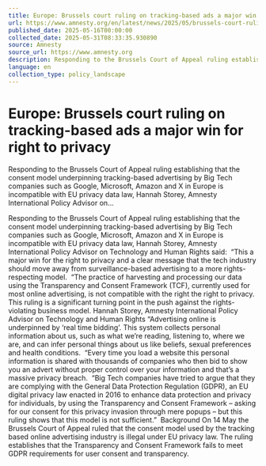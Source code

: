 ```yaml
---
title: Europe: Brussels court ruling on tracking-based ads a major win for right to privacy
url: https://www.amnesty.org/en/latest/news/2025/05/brussels-court-ruling-on-tracking-based-ads-a-victory-privacy-rights/
published_date: 2025-05-16T00:00:00
collected_date: 2025-05-31T08:33:35.930890
source: Amnesty
source_url: https://www.amnesty.org
description: Responding to the Brussels Court of Appeal ruling establishing that the consent model underpinning tracking-based advertising by Big Tech companies such as Google, Microsoft, Amazon and X in Europe is incompatible with EU privacy data law, Hannah Storey, Amnesty International Policy Advisor on...
language: en
collection_type: policy_landscape
---
```


# Europe: Brussels court ruling on tracking-based ads a major win for right to privacy

Responding to the Brussels Court of Appeal ruling establishing that the consent model underpinning tracking-based advertising by Big Tech companies such as Google, Microsoft, Amazon and X in Europe is incompatible with EU privacy data law, Hannah Storey, Amnesty International Policy Advisor on...

Responding to the Brussels Court of Appeal ruling establishing that the consent model underpinning tracking-based advertising by Big Tech companies such as Google, Microsoft, Amazon and X in Europe is incompatible with EU privacy data law, Hannah Storey, Amnesty International Policy Advisor on Technology and Human Rights said:  “This a major win for the right to privacy and a clear message that the tech industry should move away from surveillance-based advertising to a more rights-respecting model.  “The practice of harvesting and processing our data using the Transparency and Consent Framework (TCF), currently used for most online advertising, is not compatible with the right the right to privacy. This ruling is a significant turning point in the push against the rights-violating business model. Hannah Storey, Amnesty International Policy Advisor on Technology and Human Rights “Advertising online is underpinned by ‘real time bidding’. This system collects personal information about us, such as what we’re reading, listening to, where we are, and can infer personal things about us like beliefs, sexual preferences and health conditions.  “Every time you load a website this personal information is shared with thousands of companies who then bid to show you an advert without proper control over your information and that’s a massive privacy breach.  “Big Tech companies have tried to argue that they are complying with the General Data Protection Regulation (GDPR), an EU digital privacy law enacted in 2016 to enhance data protection and privacy for individuals, by using the Transparency and Consent Framework – asking for our consent for this privacy invasion through mere popups – but this ruling shows that this model is not sufficient.”  Background On 14 May the Brussels Court of Appeal ruled that the consent model used by the tracking based online advertising industry is illegal under EU privacy law. The ruling establishes that the Transparency and Consent Framework fails to meet GDPR requirements for user consent and transparency.